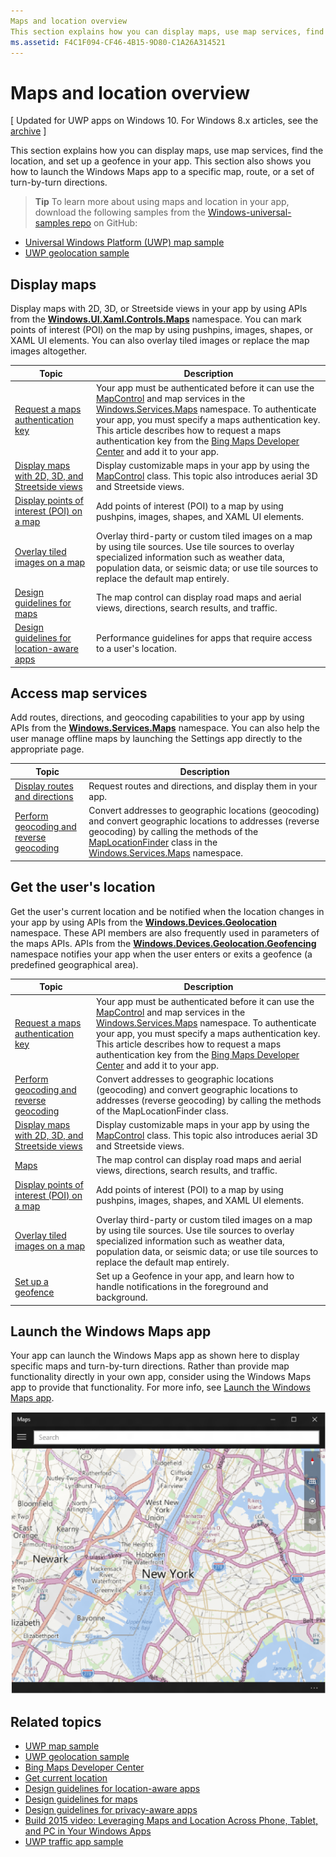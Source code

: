 ```yaml
---
Maps and location overview
This section explains how you can display maps, use map services, find the location, and set up a geofence in your app. This section also shows you how to launch the Windows Maps app to a specific map, route, or a set of turn-by-turn directions.
ms.assetid: F4C1F094-CF46-4B15-9D80-C1A26A314521
---
```


# Maps and location overview


\[ Updated for UWP apps on Windows 10. For Windows 8.x articles, see the [archive](http://go.microsoft.com/fwlink/p/?linkid=619132) \]


This section explains how you can display maps, use map services, find the location, and set up a geofence in your app. This section also shows you how to launch the Windows Maps app to a specific map, route, or a set of turn-by-turn directions.

> **Tip**  To learn more about using maps and location in your app, download the following samples from the [Windows-universal-samples repo](http://go.microsoft.com/fwlink/p/?LinkId=619979) on GitHub:
-   [Universal Windows Platform (UWP) map sample](http://go.microsoft.com/fwlink/p/?LinkId=619977)
-   [UWP geolocation sample](http://go.microsoft.com/fwlink/p/?linkid=533278)

 

## Display maps


Display maps with 2D, 3D, or Streetside views in your app by using APIs from the [**Windows.UI.Xaml.Controls.Maps**](https://msdn.microsoft.com/library/windows/apps/dn610751) namespace. You can mark points of interest (POI) on the map by using pushpins, images, shapes, or XAML UI elements. You can also overlay tiled images or replace the map images altogether.

| Topic | Description |
|-------|-------------|
| [Request a maps authentication key](authentication-key.md) | Your app must be authenticated before it can use the [MapControl](https://msdn.microsoft.com/library/windows/apps/dn637004) and map services in the [Windows.Services.Maps](https://msdn.microsoft.com/library/windows/apps/dn636979) namespace. To authenticate your app, you must specify a maps authentication key. This article describes how to request a maps authentication key from the [Bing Maps Developer Center](https://www.bingmapsportal.com/) and add it to your app. |
| [Display maps with 2D, 3D, and Streetside views](display-maps.md) | Display customizable maps in your app by using the [MapControl](https://msdn.microsoft.com/library/windows/apps/dn637004) class. This topic also introduces aerial 3D and Streetside views. |
| [Display points of interest (POI) on a map](display-poi.md) | Add points of interest (POI) to a map by using pushpins, images, shapes, and XAML UI elements. |
| [Overlay tiled images on a map](overlay-tiled-images.md) | Overlay third-party or custom tiled images on a map by using tile sources. Use tile sources to overlay specialized information such as weather data, population data, or seismic data; or use tile sources to replace the default map entirely. |
| [Design guidelines for maps](controls-map.md) | The map control can display road maps and aerial views, directions, search results, and traffic. |
| [Design guidelines for location-aware apps](guidelines-and-checklist-for-detecting-location.md) | Performance guidelines for apps that require access to a user's location. |


## Access map services

Add routes, directions, and geocoding capabilities to your app by using APIs from the [**Windows.Services.Maps**](https://msdn.microsoft.com/library/windows/apps/dn636979) namespace. You can also help the user manage offline maps by launching the Settings app directly to the appropriate page.

| Topic | Description |
|-----------------------------------------------------------|-----------------------------------------------------------------------------------------------------------------------------------------------------------------------------------------------------------------------------------------------------------------------------------------------------------------------------------------------|
| [Display routes and directions](routes-and-directions.md) | Request routes and directions, and display them in your app. |
| [Perform geocoding and reverse geocoding](geocoding.md) | Convert addresses to geographic locations (geocoding) and convert geographic locations to addresses (reverse geocoding) by calling the methods of the [MapLocationFinder](https://msdn.microsoft.com/library/windows/apps/dn627550) class in the [Windows.Services.Maps](https://msdn.microsoft.com/library/windows/apps/dn636979) namespace. |


## Get the user's location

Get the user's current location and be notified when the location changes in your app by using APIs from the [**Windows.Devices.Geolocation**](https://msdn.microsoft.com/library/windows/apps/br225603) namespace. These API members are also frequently used in parameters of the maps APIs. APIs from the [**Windows.Devices.Geolocation.Geofencing**](https://msdn.microsoft.com/library/windows/apps/dn263744) namespace notifies your app when the user enters or exits a geofence (a predefined geographical area).

| Topic | Description |
|-------------------------------------------------------------------|---------------------------------------------------------------------------------------------------------------------------------------------------------------------------------------------------------------------------------------------------------------------------------------------------------------------------------------------------------------------------------------------------------------------------------------------------------------------------------------|
| [Request a maps authentication key](authentication-key.md) | Your app must be authenticated before it can use the [MapControl](https://msdn.microsoft.com/library/windows/apps/dn637004) and map services in the [Windows.Services.Maps](https://msdn.microsoft.com/library/windows/apps/dn636979) namespace. To authenticate your app, you must specify a maps authentication key. This article describes how to request a maps authentication key from the [Bing Maps Developer Center](https://www.bingmapsportal.com/) and add it to your app. |
| [Perform geocoding and reverse geocoding](geocoding.md) | Convert addresses to geographic locations (geocoding) and convert geographic locations to addresses (reverse geocoding) by calling the methods of the MapLocationFinder class. |
| [Display maps with 2D, 3D, and Streetside views](display-maps.md) | Display customizable maps in your app by using the [MapControl](https://msdn.microsoft.com/library/windows/apps/dn637004) class. This topic also introduces aerial 3D and Streetside views. |
| [Maps](controls-map.md) | The map control can display road maps and aerial views, directions, search results, and traffic. |
| [Display points of interest (POI) on a map](display-poi.md) | Add points of interest (POI) to a map by using pushpins, images, shapes, and XAML UI elements. |
| [Overlay tiled images on a map](overlay-tiled-images.md) | Overlay third-party or custom tiled images on a map by using tile sources. Use tile sources to overlay specialized information such as weather data, population data, or seismic data; or use tile sources to replace the default map entirely. |
| [Set up a geofence](set-up-a-geofence.md) | Set up a Geofence in your app, and learn how to handle notifications in the foreground and background. |

## Launch the Windows Maps app

Your app can launch the Windows Maps app as shown here to display specific maps and turn-by-turn directions. Rather than provide map functionality directly in your own app, consider using the Windows Maps app to provide that functionality. For more info, see [Launch the Windows Maps app](https://msdn.microsoft.com/library/windows/apps/mt228341).

![an example of the windows maps app.](images/mapnyc.png)

## Related topics

* [UWP map sample](http://go.microsoft.com/fwlink/p/?LinkId=619977)
* [UWP geolocation sample](http://go.microsoft.com/fwlink/p/?linkid=533278)
* [Bing Maps Developer Center](https://www.bingmapsportal.com/)
* [Get current location](get-location.md)
* [Design guidelines for location-aware apps](guidelines-and-checklist-for-detecting-location.md)
* [Design guidelines for maps](controls-map.md)
* [Design guidelines for privacy-aware apps](https://msdn.microsoft.com/library/windows/apps/hh768223)
* [Build 2015 video: Leveraging Maps and Location Across Phone, Tablet, and PC in Your Windows Apps](https://channel9.msdn.com/Events/Build/2015/2-757)
* [UWP traffic app sample](http://go.microsoft.com/fwlink/p/?LinkId=619982)



<!--HONumber=Mar16_HO1-->
